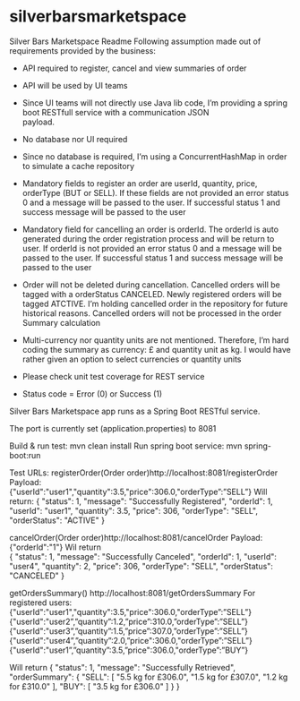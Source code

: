 # silverbarsmarketspace
Silver Bars Marketspace Readme 
Following assumption made out of requirements provided by the business: 

- API required to register, cancel and view summaries of order 

- API will be used by UI teams 

- Since UI teams will not directly use Java lib code, I’m providing a spring boot RESTfull service with a communication JSON    
  payload. 
  
- No database nor UI required 

- Since no database is required, I’m using a ConcurrentHashMap in order to simulate a cache repository 

- Mandatory fields to register an order are userId, quantity, price, orderType (BUT or SELL). If these fields are not provided 
  an error status 0 and a message will be passed to the user. If successful status 1 and success message will be passed to the 
  user
  
- Mandatory field for cancelling an order is orderId. The orderId is auto generated during the order registration process and 
  will be return to user. If orderId is not provided an error status 0 and a message will be passed to the user. If successful 
  status 1 and success message will be passed to the user
  
- Order will not be deleted during cancellation. Cancelled orders will be tagged with a orderStatus CANCELED. Newly registered 
  orders will be tagged ATCTIVE. I’m holding cancelled order in the repository for future historical reasons.  Cancelled orders 
  will not be processed in the order Summary calculation
  
- Multi-currency nor quantity units are not mentioned. Therefore, I’m hard coding the summary as currency: £ and quantity unit 
  as kg. I would have rather given an option to select currencies or quantity units
  
- Please check unit test coverage for REST service

- Status code = Error (0) or Success (1) 
 
Silver Bars Marketspace app runs as a Spring Boot RESTful service. 

The port is currently set (application.properties) to 8081 

Build & run test: 
mvn clean install 
Run spring boot service: mvn spring-boot:run 
 

Test URLs: 
registerOrder(Order order)http://localhost:8081/registerOrder 
Payload:  
{"userId":"user1","quantity":3.5,"price":306.0,"orderType”:”SELL”} 
Will return: 
{ 
    "status": 1, 
    "message": "Successfully Registered", 
    "orderId": 1, 
    "userId": "user1", 
    "quantity": 3.5, 
    "price": 306, 
    "orderType": "SELL", 
    "orderStatus": "ACTIVE" 
} 
 
 
cancelOrder(Order order)http://localhost:8081/cancelOrder 
Payload:  
{"orderId":"1"} 
 Wil return  
{ 
    "status": 1, 
    "message": "Successfully Canceled", 
    "orderId": 1, 
    "userId": "user4", 
    "quantity": 2, 
    "price": 306, 
    "orderType": "SELL", 
    "orderStatus": "CANCELED" 
} 
 
getOrdersSummary() 
http://localhost:8081/getOrdersSummary 
For registered users: 
{"userId":"user1","quantity":3.5,"price":306.0,"orderType”:”SELL”} 
{"userId":"user2”,”quantity”:1.2,”price”:310.0,”orderType”:”SELL”} 
{"userId":"user3”,”quantity”:1.5,”price”:307.0,”orderType”:”SELL”} 
{"userId":"user4”,”quantity”:2.0,”price":306.0,"orderType”:”SELL”} 
{"userId":"user1”,”quantity”:3.5,”price":306.0,"orderType”:”BUY”} 
 
Will return 
{ 
    "status": 1, 
    "message": "Successfully Retrieved", 
    "orderSummary": { 
        "SELL": [ 
            "5.5 kg for £306.0", 
            "1.5 kg for £307.0", 
            "1.2 kg for £310.0" 
        ], 
        "BUY": [ 
            "3.5 kg for £306.0" 
        ] 
    } 
} 
